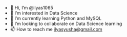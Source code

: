 - 👋 Hi, I’m @ilyas1065
- 👀 I’m interested in Data Science
- 🌱 I’m currently learning Python and MySQL
- 💞️ I’m looking to collaborate on Data Science learning
- 📫 How to reach me ilyasyusha@gmail.com

<!---
ilyas1065/ilyas1065 is a ✨ special ✨ repository because its `README.md` (this file) appears on your GitHub profile.
You can click the Preview link to take a look at your changes.
--->
